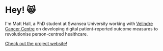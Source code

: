 # Hey! 😸

I'm Matt Hall, a PhD student at Swansea University working with [Velindre Cancer Centre](https://velindre.nhs.wales) on developing digital patient-reported outcome measures to revolutionise person-centred healthcare.

[Check out the project website!](https://pch.wales/)
